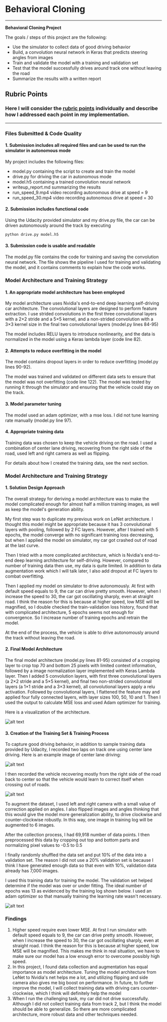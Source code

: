 # **Behavioral Cloning**

---

**Behavioral Cloning Project**

The goals / steps of this project are the following:
* Use the simulator to collect data of good driving behavior
* Build, a convolution neural network in Keras that predicts steering angles from images
* Train and validate the model with a training and validation set
* Test that the model successfully drives around track one without leaving the road
* Summarize the results with a written report


[//]: # (Image References)

[image1]: ./examples/model-architecture.png "Model Visualization"
[image2]: ./examples/center.jpg "Grayscaling"
[image3]: ./examples/recovery.jpg "Recovery Image"
[image4]: ./examples/train_history.png "train history"

## Rubric Points
### Here I will consider the [rubric points](https://review.udacity.com/#!/rubrics/432/view) individually and describe how I addressed each point in my implementation.  

---
### Files Submitted & Code Quality

#### 1. Submission includes all required files and can be used to run the simulator in autonomous mode

My project includes the following files:
* model.py containing the script to create and train the model
* drive.py for driving the car in autonomous mode
* model.h5 containing a trained convolution neural network
* writeup_report.md summarizing the results
* run_speed_9.mp4 video recording autonomous drive at speed = 9
* run_speed_30.mp4 video recording autonomous drive at speed = 30

#### 2. Submission includes functional code
Using the Udacity provided simulator and my drive.py file, the car can be driven autonomously around the track by executing
```sh
python drive.py model.h5
```

#### 3. Submission code is usable and readable

The model.py file contains the code for training and saving the convolution neural network. The file shows the pipeline I used for training and validating the model, and it contains comments to explain how the code works.

### Model Architecture and Training Strategy

#### 1. An appropriate model architecture has been employed

My model architecture uses Nvidia's end-to-end deep learning self-driving car architecture. The convolutional layers are designed to perform feature extraction. I use strided convolutions in the first three convolutional layers with a 2×2 stride and a 5×5 kernel, and a non-strided convolution with a 3×3 kernel size in the final two convolutional layers (model.py lines 84-95)

The model includes RELU layers to introduce nonlinearity, and the data is normalized in the model using a Keras lambda layer (code line 82).

#### 2. Attempts to reduce overfitting in the model

The model contains dropout layers in order to reduce overfitting (model.py lines 90-92).

The model was trained and validated on different data sets to ensure that the model was not overfitting (code line 122). The model was tested by running it through the simulator and ensuring that the vehicle could stay on the track.

#### 3. Model parameter tuning

The model used an adam optimizer, with a mse loss. I did not tune learning rate manually (model.py line 97).

#### 4. Appropriate training data

Training data was chosen to keep the vehicle driving on the road. I used a combination of center lane driving, recovering from the right side of the road, used left and right camera as well as flipping.

For details about how I created the training data, see the next section.

### Model Architecture and Training Strategy

#### 1. Solution Design Approach

The overall strategy for deriving a model architecture was to make the model complicated enough for almost half a million training images, as well as keep the model's generation ability.

My first step was to duplicate my previous work on LeNet architecture. I thought this model might be appropriate because it has 3 convolutional layers with pooling, followed by 2 FC layers. However, after I trained with 5 epochs, the model converge with no significant training loss decreasing, but when I applied the model on simulator, my car got crashed out of road at the last curve.

Then I tried with a more complicated architecture, which is Nvidia's end-to-end deep learning architecture for self-driving. However, compared to number of training data then use, my data is quite limited. In addition to data augmentation work which I will talk later, I also add dropout at FC layers to combat overfitting.

Then I applied my model on simulator to drive autonomously. At first with default speed equals to 9, the car can drive pretty smooth. However, when I increase the speed to 30, the car got oscillating sharply, even at straight road. I think the reason for this is because at higher speed, low MSE will be magnified, so I double checked the train-validation loss history, found that with complicated architecture, 5 epochs seems not enough for convergence. So I increase number of training epochs and retrain the model.

At the end of the process, the vehicle is able to drive autonomously around the track without leaving the road.

#### 2. Final Model Architecture

The final model architecture (model.py lines 81-95) consisted of a cropping layer to crop top 70 and bottom 25 pixels with limited context information, followed by a image normalization layer implemented with Keras Lambda layer. Then I added 5 convolution layers, with first three convolutional layers (a 2×2 stride and a 5×5 kernel), and final two non-strided convolutional layers (a 1×1 stride and a 3×3 kernel), all convolutional layers apply a relu activation. Followed by convolutional layers, I flattened the feature may and applied four fully connected layers, with layer sizes 100, 50, 10 and 1. Then I used the output to calculate MSE loss and used Adam optimizer for training.

Here is a visualization of the architecture.

![alt text][image1]

#### 3. Creation of the Training Set & Training Process

To capture good driving behavior, in addition to sample training data provided by Udacity, I recorded two laps on track one using center lane driving. Here is an example image of center lane driving:

![alt text][image2]

I then recorded the vehicle recovering mostly from the right side of the road back to center so that the vehicle would learn to correct itself when crossing out of roads.

![alt text][image3]

To augment the dataset, I used left and right camera with a small value of correction applied on angles. I also flipped images and angles thinking that this would give the model more generalization ability, to drive clockwise and counter-clockwise robustly. In this way, one image in training log will be augmented to 6 images.

After the collection process, I had 69,918 number of data points. I then preprocessed this data by cropping out top and bottom parts and normalizing pixel values to -0.5 to 0.5

I finally randomly shuffled the data set and put 10% of the data into a validation set. The reason I did not use a 20% validation set is because I think I have generated enough data so that even with 10%, validation data already has 7,000 images.

I used this training data for training the model. The validation set helped determine if the model was over or under fitting. The ideal number of epochs was 13 as evidenced by the training log shown below. I used an adam optimizer so that manually training the learning rate wasn't necessary.

![alt text][image4]

### Findings
1. Higher speed require even lower MSE. At first I run simulator with default speed equals to 9, the car can drive pretty smooth. However, when I increase the speed to 30, the car got oscillating sharply, even at straight road. I think the reason for this is because at higher speed, low MSE will be magnified. This makes me think in real situation, we have to make sure our model has a low enough error to overcome possibly high speed.
2. In this project, I found data collection and augmentation has equal importance as model architecture. Tuning the model architecture from LeNet to Nvidia's net helps me a lot, and utilizing flipping and side camera also gives me big boost on performance. In future, to further improve the model, I will collect training data with driving cars counter-clockwise, which I think will definitely help the model
3. When I run the challenging task, my car did not drive successfully. Although I did not collect training data from track 2, but I think the model should be able to generalize. So there are more complicated architecture, more robust data and other techniques needed.
